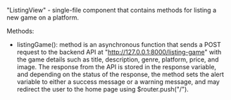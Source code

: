 "ListingView" - single-file component that contains methods for listing a new game on a platform.

Methods:
- listingGame(): method is an asynchronous function that sends a POST request to the backend API at "http://127.0.0.1:8000/listing-game" with the game details such as title, description, genre, platform, price, and image. The response from the API is stored in the response variable, and depending on the status of the response, the method sets the alert variable to either a success message or a warning message, and may redirect the user to the home page using $router.push("/").